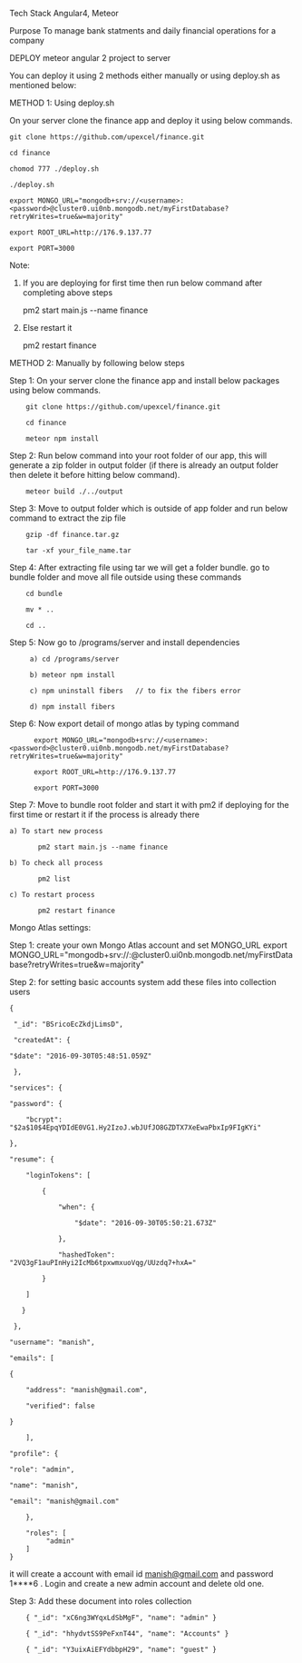 Tech Stack
Angular4, Meteor

Purpose
To manage bank statments and daily financial operations for a company

DEPLOY
meteor angular 2 project to server


You can deploy it using 2 methods either manually or using deploy.sh as mentioned below:

METHOD 1: Using deploy.sh


On your server clone the finance app and deploy it using below commands.

    git clone https://github.com/upexcel/finance.git 

    cd finance

    chomod 777 ./deploy.sh

    ./deploy.sh

    export MONGO_URL="mongodb+srv://<username>:<password>@cluster0.ui0nb.mongodb.net/myFirstDatabase?retryWrites=true&w=majority"
 
    export ROOT_URL=http://176.9.137.77

    export PORT=3000

Note: 

1. If you are deploying for first time then run below command after completing above steps 
   
     pm2 start main.js --name finance

2. Else restart it

    pm2 restart finance




METHOD 2: Manually by following below steps 


Step 1: On your server clone the finance app and install below packages using below commands.

        git clone https://github.com/upexcel/finance.git 

        cd finance

        meteor npm install


Step 2: Run below command into your root folder of our app, this will generate a zip folder in output folder 
        (if there is already an output folder then delete it before hitting below command).

        meteor build ./../output


Step 3: Move to output folder which is outside of app folder and run below command to extract the zip file

        gzip -df finance.tar.gz 

        tar -xf your_file_name.tar

Step 4: After extracting file using tar we will get a folder bundle. go to bundle folder and move all file outside using these commands

        cd bundle

        mv * ..

        cd ..

Step 5: Now go to /programs/server and install dependencies

         a) cd /programs/server

         b) meteor npm install

         c) npm uninstall fibers   // to fix the fibers error

         d) npm install fibers    


Step 6: Now export detail of mongo atlas by typing command

          export MONGO_URL="mongodb+srv://<username>:<password>@cluster0.ui0nb.mongodb.net/myFirstDatabase?retryWrites=true&w=majority" 
        
          export ROOT_URL=http://176.9.137.77

          export PORT=3000 


Step 7: Move to bundle root folder and start it with pm2 if deploying for the first time or restart it if the process is 
        already there

    a) To start new process

           pm2 start main.js --name finance

    b) To check all process

           pm2 list

    c) To restart process
     
           pm2 restart finance




Mongo Atlas settings: 

Step 1: create your own Mongo Atlas account and set MONGO_URL export MONGO_URL="mongodb+srv://<username>:<password>@cluster0.ui0nb.mongodb.net/myFirstDatabase?retryWrites=true&w=majority"


Step 2: for setting basic accounts system add these files into collection users 

    {

     "_id": "BSricoEcZkdjLimsD",

     "createdAt": {

    "$date": "2016-09-30T05:48:51.059Z"

     },

    "services": {

    "password": {

        "bcrypt": "$2a$10$4EpqYDIdE0VG1.Hy2IzoJ.wbJUfJO8GZDTX7XeEwaPbxIp9FIgKYi"

    },

    "resume": {

        "loginTokens": [

            {

                "when": {

                    "$date": "2016-09-30T05:50:21.673Z"

                },

                "hashedToken": "2VQ3gF1auPInHyi2IcMb6tpxwmxuoVqg/UUzdq7+hxA="

            }

        ]

       }
 
     },

    "username": "manish",

    "emails": [

    {

        "address": "manish@gmail.com",

        "verified": false

    }

        ],

    "profile": {

    "role": "admin",

    "name": "manish",

    "email": "manish@gmail.com"

        },

        "roles": [
             "admin"
        ]
    }

it will create a account with email id manish@gmail.com and password 1****6 . Login and create a new admin account and delete old one.

Step 3: Add these document into roles collection 

        { "_id": "xC6ng3WYqxLdSbMgF", "name": "admin" }

        { "_id": "hhydvtSS9PeFxnT44", "name": "Accounts" }

        { "_id": "Y3uixAiEFYdbbpH29", "name": "guest" }
